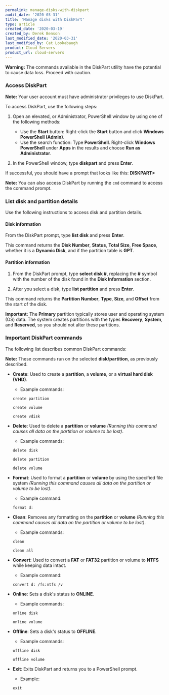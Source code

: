 ```yaml
---
permalink: manage-disks-with-diskpart
audit_date: '2020-03-31'
title: 'Manage disks with DiskPart'
type: article
created_date: '2020-03-19'
created_by: Derek Benson
last_modified_date: '2020-03-31'
last_modified_by: Cat Lookabaugh
product: Cloud Servers
product_url: cloud-servers
---
```


**Warning:** The commands available in the DiskPart utility have the potential to cause data loss. Proceed with caution.

### Access DiskPart

**Note:** Your user account must have administrator privileges to use DiskPart.

To access DiskPart, use the following steps:

1. Open an elevated, or Administrator, PowerShell window by using one of the following methods:

    - Use the **Start** button: Right-click the **Start** button and click **Windows PowerShell (Admin)**.
    - Use the search function: Type **PowerShell**. Right-click **Windows PowerShell** under **Apps** in the results and choose **Run as Administrator**.

2. In the PowerShell window, type **diskpart** and press **Enter**.

If successful, you should have a prompt that looks like this: **DISKPART>**

**Note:** You can also access DiskPart by running the `cmd` command to access the command prompt.

### List disk and partition details

Use the following instructions to access disk and partition details.

#### Disk information

From the DiskPart prompt, type **list disk** and press **Enter**.

This command returns the **Disk Number**, **Status**, **Total Size**, **Free Space**, whether it is a **Dynamic Disk**, and if the partition table is **GPT**.

#### Partition information

1. From the DiskPart prompt, type **select disk #**, replacing the **#** symbol with the number of the disk found in the **Disk Information** section.

2. After you select a disk, type **list partition** and press **Enter**.

This command returns the **Partition Number**, **Type**, **Size**, and **Offset** from the start of the disk.

**Important:** The **Primary** partition typically stores user and operating system (OS) data. The system creates partitions with the types **Recovery**, **System**, and **Reserved**, so you should not alter these partitions.

### Important DiskPart commands

The following list describes common DiskPart commands: 

**Note:** These commands run on the selected **disk/partition**, as previously described.

- **Create**: Used to create a **partition**, a **volume**, or a **virtual hard disk (VHD)**. 
    - Example commands:

    ```create partition```

    ```create volume```

    ```create vdisk```

- **Delete**: Used to delete a **partition** or **volume** *(Running this command causes all data on the partition or volume to be lost)*. 
    - Example commands:

    ```delete disk```

    ```delete partition```

    ```delete volume```

- **Format**: Used to format a **partition** or **volume** by using the specified file system *(Running this command causes all data on the partition or volume to be lost)*.
    - Example command:

    ```format d:```

- **Clean**: Removes any formatting on the **partition** or **volume** *(Running this command causes all data on the partition or volume to be lost)*.
    - Example commands:

    ```clean```

    ```clean all```

- **Convert**: Used to convert a **FAT** or **FAT32** partition or volume to **NTFS** while keeping data intact.
    - Example command:

    ```convert d: /fs:ntfs /v```

- **Online**: Sets a disk's status to **ONLINE**.
    - Example commands:

    ```online disk```

    ```online volume```

- **Offline**: Sets a disk's status to **OFFLINE**.
    - Example commands:

    ```offline disk```

    ```offline volume```

- **Exit**: Exits DiskPart and returns you to a PowerShell prompt.
    - Example:

    ```exit```
